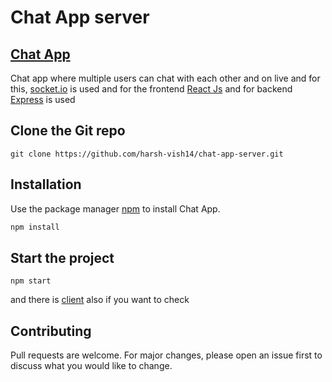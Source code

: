 # Chat App server

## [Chat App](https://chat-app-hv.web.app/)

Chat app where multiple users can chat with each other and on live and for this, [socket.io](http://socket.io/) is used and for the frontend [React Js](https://reactjs.org/) and for backend [Express](https://expressjs.com/)
is used

## Clone the Git repo

```gitbash
git clone https://github.com/harsh-vish14/chat-app-server.git
```

## Installation

Use the package manager [npm](https://docs.npmjs.com/) to install Chat App.

```bash
npm install
```

## Start the project

```gitbash
npm start
```

and there is [client](https://github.com/harsh-vish14/chat-app-client) also if you want to check

## Contributing

Pull requests are welcome. For major changes, please open an issue first to discuss what you would like to change.
